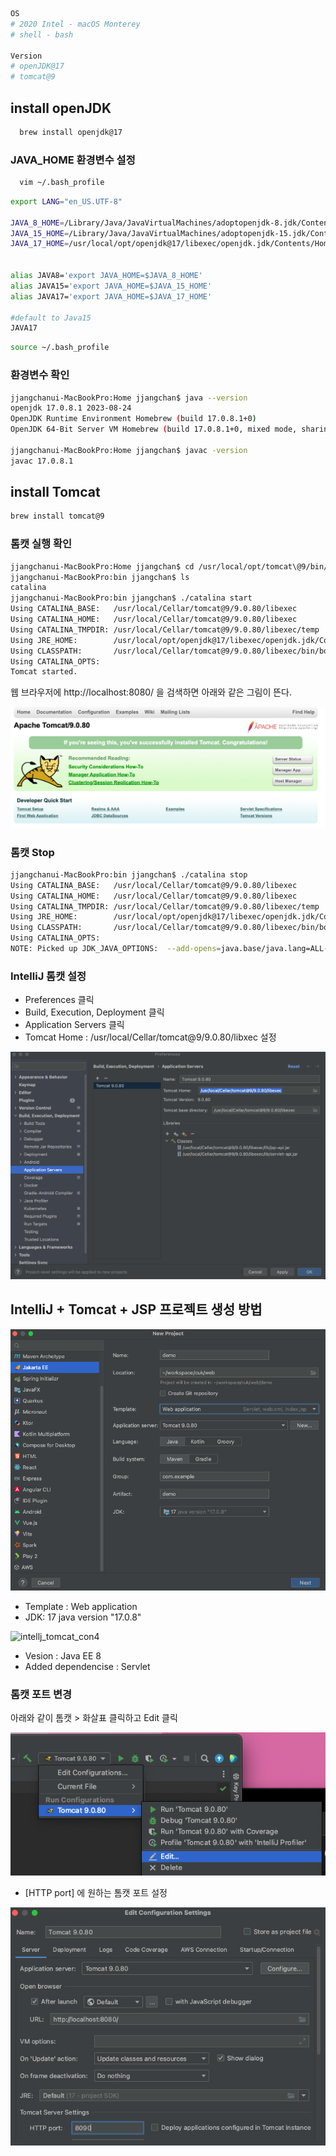 ```bash
OS
# 2020 Intel - macOS Monterey
# shell - bash

Version
# openJDK@17
# tomcat@9
```



## install openJDK

```bash
  brew install openjdk@17
```



### JAVA_HOME 환경변수 설정

```bash
  vim ~/.bash_profile
```

```bash
export LANG="en_US.UTF-8"

JAVA_8_HOME=/Library/Java/JavaVirtualMachines/adoptopenjdk-8.jdk/Contents/Home
JAVA_15_HOME=/Library/Java/JavaVirtualMachines/adoptopenjdk-15.jdk/Contents/Home
JAVA_17_HOME=/usr/local/opt/openjdk@17/libexec/openjdk.jdk/Contents/Home


alias JAVA8='export JAVA_HOME=$JAVA_8_HOME'
alias JAVA15='export JAVA_HOME=$JAVA_15_HOME'
alias JAVA17='export JAVA_HOME=$JAVA_17_HOME'

#default to Java15
JAVA17
```

```bash
source ~/.bash_profile
```

### 환경변수 확인

```bash
jjangchanui-MacBookPro:Home jjangchan$ java --version
openjdk 17.0.8.1 2023-08-24
OpenJDK Runtime Environment Homebrew (build 17.0.8.1+0)
OpenJDK 64-Bit Server VM Homebrew (build 17.0.8.1+0, mixed mode, sharing)

jjangchanui-MacBookPro:Home jjangchan$ javac -version
javac 17.0.8.1
```



## install Tomcat

```bash
brew install tomcat@9
```

### 톰캣 실행 확인

```bash
jjangchanui-MacBookPro:Home jjangchan$ cd /usr/local/opt/tomcat\@9/bin/
jjangchanui-MacBookPro:bin jjangchan$ ls
catalina
jjangchanui-MacBookPro:bin jjangchan$ ./catalina start
Using CATALINA_BASE:   /usr/local/Cellar/tomcat@9/9.0.80/libexec
Using CATALINA_HOME:   /usr/local/Cellar/tomcat@9/9.0.80/libexec
Using CATALINA_TMPDIR: /usr/local/Cellar/tomcat@9/9.0.80/libexec/temp
Using JRE_HOME:        /usr/local/opt/openjdk@17/libexec/openjdk.jdk/Contents/Home
Using CLASSPATH:       /usr/local/Cellar/tomcat@9/9.0.80/libexec/bin/bootstrap.jar:/usr/local/Cellar/tomcat@9/9.0.80/libexec/bin/tomcat-juli.jar
Using CATALINA_OPTS:   
Tomcat started.
```

웹 브라우저에 http://localhost:8080/ 을 검색하면 아래와 같은 그림이 뜬다.



![tomcat_chk](./img/tomcat_chk.png)

### 톰캣 Stop

```bash
jjangchanui-MacBookPro:bin jjangchan$ ./catalina stop
Using CATALINA_BASE:   /usr/local/Cellar/tomcat@9/9.0.80/libexec
Using CATALINA_HOME:   /usr/local/Cellar/tomcat@9/9.0.80/libexec
Using CATALINA_TMPDIR: /usr/local/Cellar/tomcat@9/9.0.80/libexec/temp
Using JRE_HOME:        /usr/local/opt/openjdk@17/libexec/openjdk.jdk/Contents/Home
Using CLASSPATH:       /usr/local/Cellar/tomcat@9/9.0.80/libexec/bin/bootstrap.jar:/usr/local/Cellar/tomcat@9/9.0.80/libexec/bin/tomcat-juli.jar
Using CATALINA_OPTS:   
NOTE: Picked up JDK_JAVA_OPTIONS:  --add-opens=java.base/java.lang=ALL-UNNAMED --add-opens=java.base/java.io=ALL-UNNAMED --add-opens=java.base/java.util=ALL-UNNAMED --add-opens=java.base/java.util.concurrent=ALL-UNNAMED --add-opens=java.rmi/sun.rmi.transport=ALL-UNNAMED
```

### IntelliJ 톰캣 설정

- Preferences 클릭
- Build, Execution, Deployment 클릭
- Application Servers 클릭
- Tomcat Home : /usr/local/Cellar/tomcat@9/9.0.80/libxec 설정



![intelliJ_Tomcat_Config](./img/intelliJ_Tomcat_Config.png)



## IntelliJ + Tomcat + JSP 프로젝트 생성 방법



![intellj_tomcat_con1](./img/intellj_tomcat_con1.png)

- Template : Web application 
- JDK: 17 java version "17.0.8"



![intellj_tomcat_con4](./img/intellj_tomcat_con4.png)

- Vesion : Java EE 8
- Added dependencise : Servlet



### 톰캣 포트 변경 

아래와 같이 톰캣 > 화살표 클릭하고 Edit 클릭

![intellj_tomcat_con3](./img/intellj_tomcat_con3.png)

- [HTTP port] 에 원하는 톰캣 포트 설정

![intellj_tomcat_con2](./img/intellj_tomcat_con2.png)
